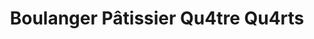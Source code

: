 ---
title: "Boulanger Pâtissier Qu4tre Qu4rts"
url: /ambares-et-lagrave/boulanger-patissier-qu4tre-qu4rts/
shop: Bäckerei
---